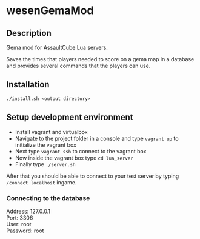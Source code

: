 wesenGemaMod
============

Description
-----------

Gema mod for AssaultCube Lua servers.

Saves the times that players needed to score on a gema map in a database and provides several commands that the players can use.


Installation
------------

````./install.sh <output directory>````


Setup development environment
-----------------------------

* Install vagrant and virtualbox
* Navigate to the project folder in a console and type ````vagrant up```` to initialize the vagrant box
* Next type ````vagrant ssh```` to connect to the vagrant box
* Now inside the vagrant box type ````cd lua_server````
* Finally type ````./server.sh````

After that you should be able to connect to your test server by typing ````/connect localhost```` ingame.

### Connecting to the database ###

Address: 127.0.0.1 <br>
Port: 3306 <br>
User: root <br>
Password: root
